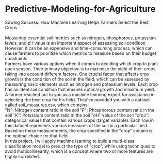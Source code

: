 # Predictive-Modeling-for-Agriculture
Sowing Success: How Machine Learning Helps Farmers Select the Best Crops
<br><br>
Measuring essential soil metrics such as nitrogen, phosphorous, potassium levels, and pH value is an important aspect of assessing soil condition. However, it can be an expensive and time-consuming process, which can cause farmers to prioritize which metrics to measure based on their budget constraints.
<br>
Farmers have various options when it comes to deciding which crop to plant each season. Their primary objective is to maximize the yield of their crops, taking into account different factors. One crucial factor that affects crop growth is the condition of the soil in the field, which can be assessed by measuring basic elements such as nitrogen and potassium levels. Each crop has an ideal soil condition that ensures optimal growth and maximum yield.
<br>
A farmer reached out to you as a machine learning expert for assistance in selecting the best crop for his field. They've provided you with a dataset called soil_measures.csv, which contains:
<br>
"N": Nitrogen content ratio in the soil
"P": Phosphorous content ratio in the soil
"K": Potassium content ratio in the soil
"pH" value of the soil
"crop": categorical values that contain various crops (target variable).
Each row in this dataset represents various measures of the soil in a particular field. Based on these measurements, the crop specified in the "crop" column is the optimal choice for that field.
<br>
In this project, I will apply machine learning to build a multi-class classification model to predict the type of "crop", while using techniques to avoid multicollinearity, which is a concept where two or more features are highly correlated.
